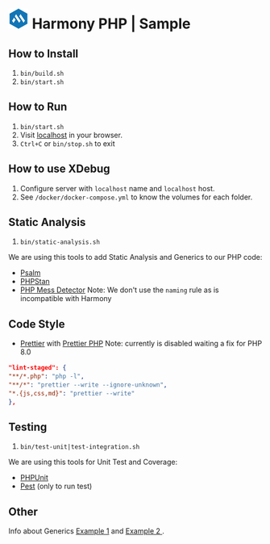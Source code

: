 # ![Mobile Jazz Badge](https://raw.githubusercontent.com/mobilejazz/metadata/master/images/icons/mj-40x40.png) Harmony PHP | Sample

## How to Install

1. `bin/build.sh`
1. `bin/start.sh`

## How to Run

1. `bin/start.sh`
1. Visit [localhost](http://localhost/) in your browser.
1. `Ctrl+C` or `bin/stop.sh` to exit

## How to use XDebug

1. Configure server with `localhost` name and `localhost` host.
1. See `/docker/docker-compose.yml` to know the volumes for each folder.

## Static Analysis

1. `bin/static-analysis.sh`

We are using this tools to add Static Analysis and Generics to our PHP code:

- [Psalm](https://psalm.dev/docs/)
- [PHPStan](https://phpstan.org/)
- [PHP Mess Detector](https://phpmd.org/)
  Note: We don't use the `naming` rule as is incompatible with Harmony

## Code Style

- [Prettier](https://prettier.io/) with [Prettier PHP](https://github.com/prettier/plugin-php)
  Note: currently is disabled waiting a fix for PHP 8.0

```json
"lint-staged": {
"**/*.php": "php -l",
"**/*": "prettier --write --ignore-unknown",
"*.{js,css,md}": "prettier --write"
},
```

## Testing

1. `bin/test-unit|test-integration.sh`

We are using this tools for Unit Test and Coverage:

- [PHPUnit](https://phpunit.readthedocs.io/en/9.5/writing-tests-for-phpunit.html#)
- [Pest](https://pestphp.com/docs/writing-tests) (only to run test)

## Other

Info about Generics [Example 1](https://www.daveliddament.co.uk/articles/php-generics-today-almost/) and [Example 2
](https://medium.com/vimeo-engineering-blog/uncovering-php-bugs-with-template-a4ca46eb9aeb).
